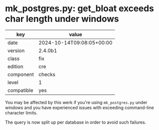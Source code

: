[//]: # (werk v2)
# mk_postgres.py: get_bloat exceeds char length under windows

key        | value
---------- | ---
date       | 2024-10-14T09:08:05+00:00
version    | 2.4.0b1
class      | fix
edition    | cre
component  | checks
level      | 1
compatible | yes

You may be affected by this werk if you're using `mk_postgres.py` under windows
and you have experienced issues with exceeding command-line character limits.

The query is now split up per database in order to avoid such failures.

